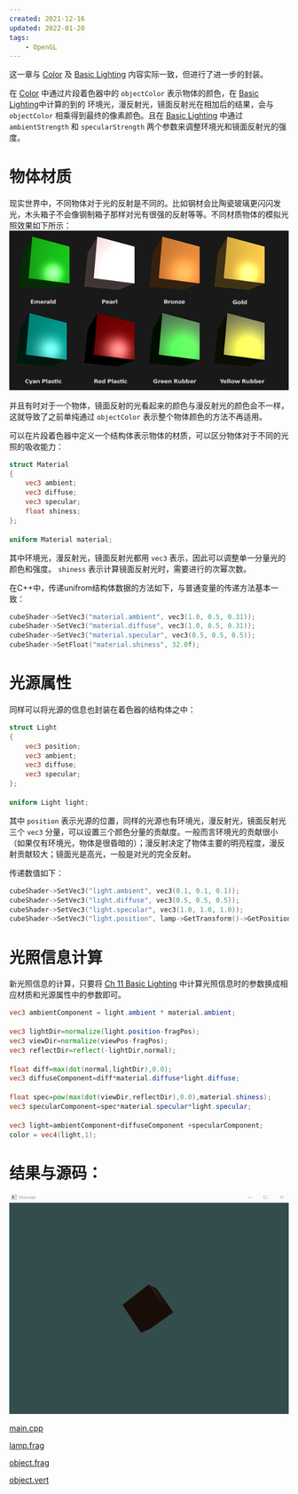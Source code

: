 ```yaml
---
created: 2021-12-16
updated: 2022-01-20
tags:
    - OpenGL
---
```


这一章与 [Color](Ch%2010%20Color.md) 及 [Basic Lighting](Ch%2011%20Basic%20Lighting.md) 内容实际一致，但进行了进一步的封装。

在 [Color](Ch%2010%20Color.md) 中通过片段着色器中的 `objectColor` 表示物体的颜色，在 [Basic Lighting](Ch%2011%20Basic%20Lighting.md)中计算的到的 环境光，漫反射光，镜面反射光在相加后的结果，会与 `objectColor` 相乘得到最终的像素颜色。且在 [Basic Lighting](Ch%2011%20Basic%20Lighting.md) 中通过 `ambientStrength` 和 `specularStrength` 两个参数来调整环境光和镜面反射光的强度。

# 物体材质

现实世界中，不同物体对于光的反射是不同的。比如钢材会比陶瓷玻璃更闪闪发光，木头箱子不会像钢制箱子那样对光有很强的反射等等。不同材质物体的模拟光照效果如下所示：
![|500](assets/Ch%2012%20Materials/Untitled.png)

并且有时对于一个物体，镜面反射的光看起来的颜色与漫反射光的颜色会不一样，这就导致了之前单纯通过 `objectColor` 表示整个物体颜色的方法不再适用。

可以在片段着色器中定义一个结构体表示物体的材质，可以区分物体对于不同的光照的吸收能力：

```glsl
struct Material
{
    vec3 ambient;
    vec3 diffuse;
    vec3 specular;
    float shiness;
};

uniform Material material;
```

其中环境光，漫反射光，镜面反射光都用 `vec3` 表示，因此可以调整单一分量光的颜色和强度。 `shiness` 表示计算镜面反射光时，需要进行的次幂次数。

在C++中，传递unifrom结构体数据的方法如下，与普通变量的传递方法基本一致：

```cpp
cubeShader->SetVec3("material.ambient", vec3(1.0, 0.5, 0.31));
cubeShader->SetVec3("material.diffuse", vec3(1.0, 0.5, 0.31));
cubeShader->SetVec3("material.specular", vec3(0.5, 0.5, 0.5));
cubeShader->SetFloat("material.shiness", 32.0f);
```

# 光源属性

同样可以将光源的信息也封装在着色器的结构体之中：

```glsl
struct Light
{
    vec3 position;
    vec3 ambient;
    vec3 diffuse;
    vec3 specular;
};

uniform Light light;
```

其中 `position` 表示光源的位置，同样的光源也有环境光，漫反射光，镜面反射光三个 `vec3` 分量，可以设置三个颜色分量的贡献度。一般而言环境光的贡献很小（如果仅有环境光，物体是很昏暗的）；漫反射决定了物体主要的明亮程度，漫反射贡献较大；镜面光是高光，一般是对光的完全反射。

传递数值如下：

```cpp
cubeShader->SetVec3("light.ambient", vec3(0.1, 0.1, 0.1));
cubeShader->SetVec3("light.diffuse", vec3(0.5, 0.5, 0.5));
cubeShader->SetVec3("light.specular", vec3(1.0, 1.0, 1.0));
cubeShader->SetVec3("light.position", lamp->GetTransform()->GetPosition());
```

# 光照信息计算

新光照信息的计算，只要将 [Ch 11 Basic Lighting](Ch%2011%20Basic%20Lighting.md) 中计算光照信息时的参数换成相应材质和光源属性中的参数即可。

```glsl
vec3 ambientComponent = light.ambient * material.ambient;

vec3 lightDir=normalize(light.position-fragPos);
vec3 viewDir=normalize(viewPos-fragPos);
vec3 reflectDir=reflect(-lightDir,normal);

float diff=max(dot(normal,lightDir),0.0);
vec3 diffuseComponent=diff*material.diffuse*light.diffuse;

float spec=pow(max(dot(viewDir,reflectDir),0.0),material.shiness);
vec3 specularComponent=spec*material.specular*light.specular;

vec3 light=ambientComponent+diffuseComponent +specularComponent;
color = vec4(light,1);
```

# 结果与源码：
![|500](assets/Ch%2012%20Materials/Material.gif)

[main.cpp](https://raw.githubusercontent.com/xuejiaW/Study-Notes/master/LearnOpenGL_VSCode/src/10.Materials/main.cpp)

[lamp.frag](https://raw.githubusercontent.com/xuejiaW/Study-Notes/master/LearnOpenGL_VSCode/src/10.Materials/lamp.frag)

[object.frag](https://raw.githubusercontent.com/xuejiaW/Study-Notes/master/LearnOpenGL_VSCode/src/10.Materials/object.frag)

[object.vert](https://raw.githubusercontent.com/xuejiaW/Study-Notes/master/LearnOpenGL_VSCode/src/10.Materials/object.vert)